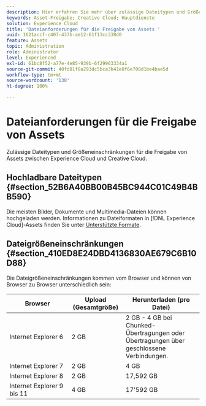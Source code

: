 ```yaml
---
description: Hier erfahren Sie mehr über zulässige Dateitypen und Größeneinschränkungen für die Freigabe von Assets zwischen Adobe Experience Cloud und Creative Cloud.
keywords: Asset-Freigabe; Creative Cloud; Hauptdienste
solution: Experience Cloud
title: 'Dateianforderungen für die Freigabe von Assets '
uuid: 1621accf-c407-437b-ae12-61f13cc338d0
feature: Assets
topic: Administration
role: Administrator
level: Experienced
exl-id: 61bc8f52-a77e-4e85-939b-6f29963334a1
source-git-commit: 40fd81f8a293dc5bca3b41e8f6e708d1be4bae5d
workflow-type: tm+mt
source-wordcount: '130'
ht-degree: 100%

---
```


# Dateianforderungen für die Freigabe von Assets

Zulässige Dateitypen und Größeneinschränkungen für die Freigabe von Assets zwischen Experience Cloud und Creative Cloud.

## Hochladbare Dateitypen {#section_52B6A40BB00B45BC944C01C49B4BB590}

Die meisten Bilder, Dokumente und Multimedia-Dateien können hochgeladen werden. Informationen zu Dateiformaten in [!DNL Experience Cloud]-Assets finden Sie unter [Unterstützte Formate](https://helpx.adobe.com/de/experience-manager/brand-portal/using/brand-portal-supported-formats.html).

## Dateigrößeneinschränkungen {#section_410ED8E24DBD4136830AE679C6B10D88}

Die Dateigrößeneinschränkungen kommen vom Browser und können von Browser zu Browser unterschiedlich sein:

| Browser | Upload (Gesamtgröße) | Herunterladen (pro Datei) |
|--- |--- |--- |
| Internet Explorer 6 | 2 GB | 2 GB - 4 GB bei Chunked-Übertragungen oder Übertragungen über geschlossene Verbindungen. |
| Internet Explorer 7 | 2 GB | 4 GB |
| Internet Explorer 8 | 2 GB | 17,592 GB |
| Internet Explorer 9 bis 11 | 4 GB | 17&#39;592 GB |
